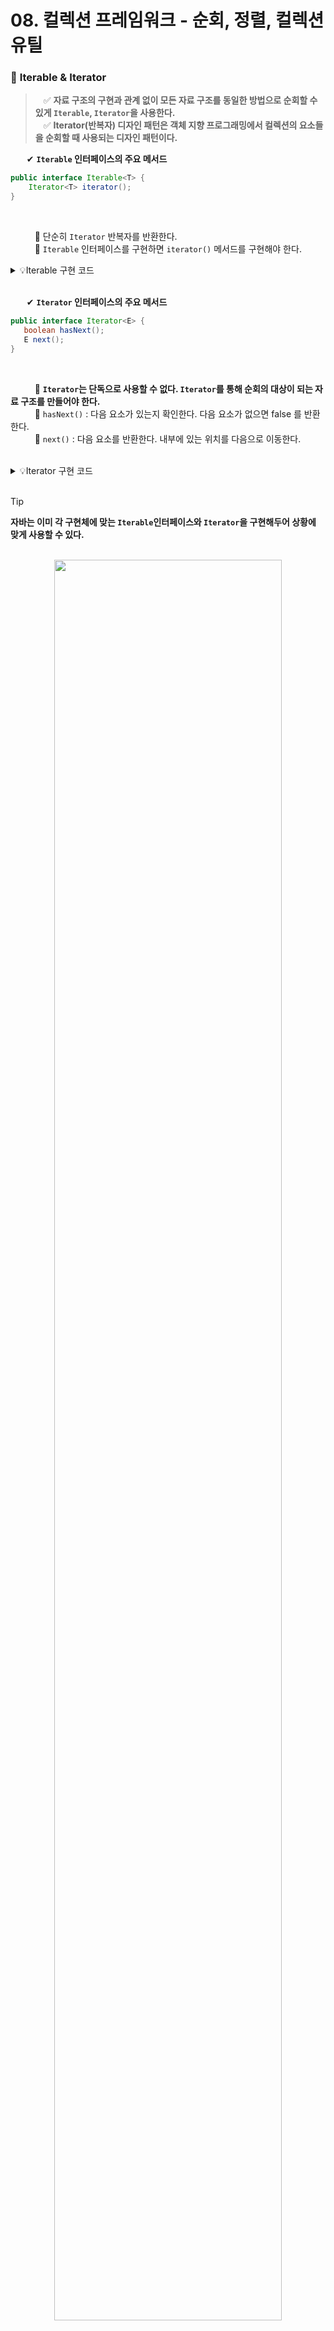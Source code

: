 # 08. 컬렉션 프레임워크 - 순회, 정렬, 컬렉션 유틸

### 🔷 **Iterable & Iterator**
>ㅤ✅ **자료 구조의 구현과 관계 없이 모든 자료 구조를 동일한 방법으로 순회할 수 있게 `Iterable`, `Iterator`을 사용한다.** <br>
>ㅤ✅ **Iterator(반복자) 디자인 패턴은 객체 지향 프로그래밍에서 컬렉션의 요소들을 순회할 때 사용되는 디자인 패턴이다.** <br>

ㅤㅤ✔ **`Iterable` 인터페이스의 주요 메서드** <br>
```java
public interface Iterable<T> {
    Iterator<T> iterator();
}
```
<br>

ㅤㅤㅤ🔹 단순히 `Iterator` 반복자를 반환한다. <br>
ㅤㅤㅤ🔹 `Iterable` 인터페이스를 구현하면 `iterator()` 메서드를 구현해야 한다. <br>
<details><summary>💡Iterable 구현 코드</summary>

```JAVA
package collection.iterable;


import java.util.Iterator;

public class MyArray implements Iterable<Integer> {
    private int[] numbers;

    public MyArray(int[] numbers) {
        this.numbers = numbers;
    }

    @Override
    public Iterator<Integer> iterator() {
        return new MyArrayIterator(numbers);
    }
}

```
</details> <br>


ㅤㅤ✔ **`Iterator` 인터페이스의 주요 메서드** <br>
```java
public interface Iterator<E> {
   boolean hasNext();
   E next();
}
```
<br>

ㅤㅤㅤ🔹 **`Iterator`는 단독으로 사용할 수 없다. `Iterator`를 통해 순회의 대상이 되는 자료 구조를 만들어야 한다.** <br>
ㅤㅤㅤ🔹 `hasNext()` : 다음 요소가 있는지 확인한다. 다음 요소가 없으면 false 를 반환한다. <br>
ㅤㅤㅤ🔹 `next()` : 다음 요소를 반환한다. 내부에 있는 위치를 다음으로 이동한다. <br><br>

<details><summary>💡Iterator 구현 코드</summary>

```JAVA
package collection.iterable;

import java.util.Iterator;

public class MyArrayIterator implements Iterator<Integer> {
    private int currentIndex = -1;
    private int[] targetArr;

    public MyArrayIterator(int[] targetArr) {
        this.targetArr = targetArr;
    }

    @Override
    public boolean hasNext() {
        return currentIndex < targetArr.length -1;
    }

    @Override
    public Integer next() {
        return targetArr[++currentIndex];
    }
}

```
</details> <br>

> [!TIP]
> **자바는 이미 각 구현체에 맞는 `Iterable`인터페이스와 `Iterator`을 구현해두어 상황에 맞게 사용할 수 있다.**

<br>

<div align="center">
  <img width="85%" src="https://github.com/user-attachments/assets/9eb93116-dc73-4f70-add8-112b5143be9b">
</div> <br>

**💡 예시**

```java
package collection.iterable;

import java.util.*;

public class JavaIterableMain {
    public static void main(String[] args) {
        List<Integer> list = new ArrayList<Integer>();
        list.add(1);
        list.add(2);
        list.add(3);

        Set<Integer> set = new HashSet<>();
        set.add(1);
        set.add(2);
        set.add(3);

        // Map의 경우 KeySet(), values()를 통해 순회할 수 있다.
        // Entry를 Set 구조로 반환하는 entrySet()도 순회가 가능하다.


        printAll(list.iterator());
        printAll(set.iterator());

        foreach(list);
        foreach(set);
    }

    // 직접적인 iterator 사용을 통한 자료구조 순회
    private static void printAll(Iterator<Integer> iterator) {
        System.out.println("iterator.getClass() = " + iterator.getClass());
        while(iterator.hasNext()) {
            System.out.println(iterator.next());
        }
    }

    // 향상된 for문(Enhanced For Loop, for-each 사용)을 사용한 자료구조 순회
    private static void foreach(Iterable<Integer> iterable) {
        System.out.println("iterable.getClass() = " + iterable.getClass());
        for (Integer i : iterable) {
            System.out.println(i);
        }
    }
}

```

<br><br><br>

### 🔷 **Comparable & Comparator**
>ㅤ✅ **직접 만든 객체를 정렬하려면 Comparable & Comparator 비교자를 생성해 비교할 대상을 정해줄 수 있다.** <br>

ㅤㅤ✔ **`Comparator` 인터페이스의 주요 메서드** <br>
```java
public interface Comparator<T> {
   int compare(T o1, T o2);
}
```

ㅤㅤㅤ🔹 **`compare()`로 비교한 결과를 반환한다.** <br>
<details><summary>💡id를 기준으로한 비교자 구현 코드</summary>

```JAVA
package collection.compare;

import java.util.Comparator;

public class IdComparator implements Comparator<MyUser> {
    @Override
    public int compare(MyUser o1, MyUser o2) {
        return o1.getId().compareTo(o2.getId());  // id를 기준으로 비교
    }
}

```
</details> <br>


ㅤㅤ✔ **`Comparable` 인터페이스의 주요 메서드** <br>
```java
public interface Comparable<T> {
   public int compareTo(T o);
}
```
<br>

ㅤㅤㅤ🔹 자기 자신과 인수로 넘어온 객체를 비교해서 반환하면 된다. <br>
ㅤㅤㅤ🔹 `Comparable`을 통해 구현한 순서를 **자연 순서(Natural Ordering)** 라 한다. <br>
ㅤㅤㅤ🔹 만약 `Comparable`도 구현하지 않고, `Comparator`도 제공하지 않으면 런타임 오류가 발생한다.<br><br>

<details><summary>💡Comparable 사용 예시 코드</summary>

```JAVA
package collection.compare;

public class MyUser implements Comparable<MyUser> {
    private String id;
    private int age;

    public MyUser(String id, int age) {
        this.id = id;
        this.age = age;
    }

    public String getId() {
        return id;
    }

    public int getAge() {
        return age;
    }

    // 비교할 값을 id로 지정
    @Override
    public int compareTo(MyUser o) {
        return this.age < o.age ? -1 : (this.age == o.age ? 0 : 1);
    }

    @Override
    public String toString() {
        return "MyUser{" +
                "id='" + id + '\'' +
                ", age=" + age +
                '}';
    }
}
```
</details> 

> [!TIP]
> **정렬은 배열 뿐만 아니라 순서가 있는 List 같은 자료 구조에도 사용할 수 있다.** <br><br>
> ㅤCollections.sort(list): 리스트 기본 정렬 <br>
> ㅤlist.sort(null): 별도의 비교자가 없으므로 Comparable 로 비교해서 정렬 <br>
> ㅤlist.sort(new IdComparator()): 전달한 비교자로 비교하여 정렬 <br>

<br><br><br>

### 🔷 **Collections의 여러가지 Util**
ㅤㅤ✔ **정렬 관련 메서드** <br>
ㅤㅤㅤ🔹 **max**:정렬 기준으로 최대 값을 찾아서 반환 <br>
ㅤㅤㅤ🔹 **min**:정렬 기준으로 최소 값을 찾아서 반환 <br>
ㅤㅤㅤ🔹 **shuffle**: 컬렉션을 랜덤하게 섞는다. <br>
ㅤㅤㅤ🔹 **sort**: 정렬 기준으로 컬렉션을 정렬 <br>
ㅤㅤㅤ🔹 **reverse**: 정렬 기준의 반대로 컬렉션을 정렬 <br>

ㅤㅤ✔ **컬렉션 생성** <br>
ㅤㅤㅤ🔹 **편리한 불변 컬렉션 생성**: `.of(v1, v2, ...)`으로 생성 (불변이기 때문에 변경할 수 없음) <br>
ㅤㅤㅤ🔹 **빈 가변 컬렉션 생성**: `new ArrayList<>()` <br>
ㅤㅤㅤ🔹 **빈 불변 컬렉션 생성**: `Collections. unmodifiableXxx()()` <br>

**💡 예시**
```JAVA
package collection.utils;

import java.util.ArrayList;
import java.util.Collections;
import java.util.List;

public class ImmutableMain {
    public static void main(String[] args) {
        // 편리한 불변 컬렉션 생성
        List<Integer> list = List.of(1,2,3);
        Set<Integer> set = Set.of(1,2,3);
        Map<Integer, String> map = Map.of(1, "one", 2, "two");

        // 빈 가변 리스트 생성
        ArrayList<Integer> mutableList = new ArrayList<>(list);
        mutableList.add(4);
        System.out.println("mutableList = " + mutableList);
        System.out.println("mutableList.getClass() = " + mutableList.getClass());

        // 불변 리스트로 변경
        List<Integer> unmodifiableList = Collections.unmodifiableList(mutableList);
        System.out.println("unmodifiableList.getClass() = " + unmodifiableList.getClass());

        //예외 발생 java.lang.UnsupportedOperationException
        // unmodifiableList.add(5);
    }
}

```

<br>

> [!TIP]
> **`Collections.synchronizedList`로 멀티스레드 상황에서 동기화 문제가 발생하지 않는 안전한 리스트로 만들 수 있다.**

<br><br><br>

### 🔷 **Collection 프레임워크 전체 정리**
ㅤㅤ✔ **Collection 인터페이스의 주요 메서드** <br>
ㅤㅤㅤ🔹 **`add(E e)`:** 컬렉션에 요소를 추가 <br>
ㅤㅤㅤ🔹 **`remove(Object o)`:** 주어진 객체를 컬렉션에서 제거<br>
ㅤㅤㅤ🔹 **`size()`:** 컬렉션에 포함된 요소의 수를 반환<br>
ㅤㅤㅤ🔹 **`isEmpty()`:** 컬렉션이 비어 있는지 확인<br>
ㅤㅤㅤ🔹 **`contains(Object o)`:** 컬렉션이 특정 요소를 포함하고 있는지 확인<br>
ㅤㅤㅤ🔹 **`iterator()`:** 컬렉션의 요소에 접근하기 위한 반복자를 반환<br>
ㅤㅤㅤ🔹 **`clear()`:** 컬렉션의 모든 요소를 제거<br>

ㅤㅤ✔ **자바 컬렉션 프레임워크의 핵심 인터페이스** <br>
ㅤㅤㅤ🔹 **Collection:** 단일 루트 인터페이스로, 모든 컬렉션 클래스가 이 인터페이스를 상속받는다. <br>
ㅤㅤㅤㅤㅤ- ex) `List`, `Set`, `Queue` ... <br>
ㅤㅤㅤ🔹 **List:** **순서가 중요하고 중복이 허용되는 경우 주로 사용**. 인덱스를 통해 요소에 접근할 수 있다. <br>
ㅤㅤㅤㅤㅤ- ex) `ArrayList`, `LinkedList` <br>
ㅤㅤㅤㅤㅤ- 실무에서는 주로 `ArrayList`를 사용 (앞쪽에 추가/삭제 작업이 빈번한 경우 `LinkedList` 사용 추천)  <br>
ㅤㅤㅤ🔹 **Set:** 중복 요소를 허용하지 않는 컬렉션을 나타낸다<br>
ㅤㅤㅤㅤㅤ- ex) `HashSet`, `LinkedHashSet`, `TreeSet` <br>
ㅤㅤㅤㅤㅤ- 실무에서는 주로 `HashSet` 사용 (순서가 필요하면 `LinkedHashSet`, 정렬된 순서가 필요하면 `TreeSet`) <br>
ㅤㅤㅤ🔹 **Queue:** 요소가 처리되기 전에 보관되는 컬렉션을 나타낸다.<br>
ㅤㅤㅤㅤㅤ- ex) `ArrayDeque`, `LinkedList`, `PriorityQueue` **실무에서는 주로 `ArrayDeque` 사용** <br>
ㅤㅤㅤ🔹 **Map:** 키와 값 쌍으로 요소를 저장하는 객체이다. `Map`은 Collection 인터페이스를 상속받지 않는다.<br>
ㅤㅤㅤㅤㅤ- ex) `HashMap`, `LinkedHashMap`, `TreeMap` <br>
ㅤㅤㅤㅤㅤ- 실무에서는 주로 `HashMap` 사용 (순서가 필요하면 `LinkedHashMap`, 정렬된 순서가 필요하면 `TreeMap`) <br>



<!--
공백문자: "ㅤ" or &nbsp;
### 🔷 ****
>ㅤ✅ **** <br>
ㅤㅤ:  <br>
ㅤㅤㅤex) <br>
ㅤㅤ✔ **** <br>
ㅤㅤㅤ🔹 **** <br>
ㅤㅤㅤㅤㅤ- **** <br>
➡️
ㅤㅤㅤㅤㅤex) <br>
ㅤㅤ❗ <br>
ㅤㅤ❓ <br>
ㅤㅤ✅ <br>
ㅤㅤㅤㅤ**▪️** <br>
ㅤㅤㅤㅤ**▫️** <br>
ㅤㅤ**1️⃣** <br>
ㅤㅤ**2️⃣** <br>
ㅤㅤ**3️⃣** <br>
ㅤㅤ**4️⃣** <br>
ㅤㅤ**5️⃣** <br>
ㅤㅤ**🤔** <br>
> [!NOTE]  
> [!TIP]
> [!IMPORTANT]  
> [!WARNING]  
> [!CAUTION]


**💡 예시**
```JAVA

```


<details><summary>💡예시 코드</summary>

```JAVA

```
</details>

<br>

<div align="center">
  <img width="70%" src="">
</div> <br><br>


<div align="center">
|****|****|
|:--:|:--:|
|||
</div> 
-->
